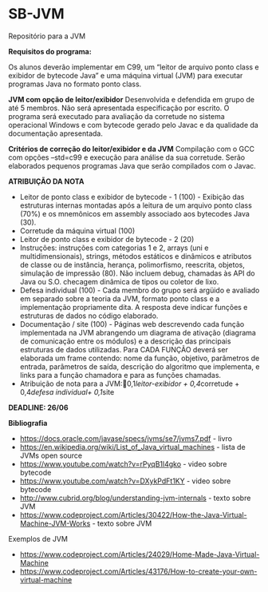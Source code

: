# SB-JVM
Repositório para a JVM

**Requisitos do programa:**

Os alunos deverão implementar em C99, um “leitor de arquivo ponto class e exibidor de bytecode Java” e uma máquina virtual (JVM) para executar programas Java no formato ponto class.

**JVM com opção de leitor/exibidor**
Desenvolvida e defendida em grupo de até 5 membros. Não será apresentada
especificação por escrito. O programa será executado para avaliação da corretude no sistema operacional Windows e com bytecode gerado pelo Javac e da qualidade da documentação apresentada.

**Critérios de correção do leitor/exibidor e da JVM**
Compilação com o GCC com opções –std=c99 e execução para análise da sua corretude. Serão elaborados pequenos programas Java que serão compilados com o Javac.

**ATRIBUIÇÃO DA NOTA**
- Leitor de ponto class e exibidor de bytecode - 1 (100) -
Exibição das estruturas internas montadas após a leitura de um arquivo ponto class (70%) e os mnemônicos em assembly associado aos bytecodes Java (30).
- Corretude da máquina virtual (100)
- Leitor de ponto class e exibidor de bytecode - 2 (20)
- Instruções: instruções com categorias 1 e 2, arrays (uni e multidimensionais), strings, métodos estáticos e dinâmicos
e atributos de classe ou de instância, herança, polimorfismo, reescrita, objetos, simulação de impressão (80). Não incluem debug, chamadas às API do Java ou S.O. checagem dinâmica de tipos ou coletor de lixo.
- Defesa individual (100) -
Cada membro do grupo será argüido e avaliado em separado sobre a teoria da JVM, formato ponto class e a implementação propriamente dita. A resposta deve indicar funções e estruturas de dados no código elaborado.
- Documentação / site (100) -
Páginas web descrevendo cada função implementada na JVM abrangendo um diagrama de ativação (diagrama de
comunicação entre os módulos) e a descrição das principais estruturas de dados utilizadas. Para CADA FUNÇÃO deverá ser elaborada um frame contendo: nome da função, objetivo, parâmetros de entrada, parâmetros de saída, descrição do algoritmo que implementa, e links para a função chamadora e para as funções chamadas.
- Atribuição de nota para a JVM:0,1*leitor-exibidor + 0,4*corretude + 0,4*defesa individual+ 0,1*site

**DEADLINE: 26/06**



**Bibliografia**

- https://docs.oracle.com/javase/specs/jvms/se7/jvms7.pdf - livro
- https://en.wikipedia.org/wiki/List_of_Java_virtual_machines - lista de JVMs open source
- https://www.youtube.com/watch?v=rPyqB1l4gko - video sobre bytecode
- https://www.youtube.com/watch?v=DXykPdFt1KY - video sobre bytecode
- http://www.cubrid.org/blog/understanding-jvm-internals - texto sobre JVM
- https://www.codeproject.com/Articles/30422/How-the-Java-Virtual-Machine-JVM-Works - texto sobre JVM


Exemplos de JVM
- https://www.codeproject.com/Articles/24029/Home-Made-Java-Virtual-Machine
- https://www.codeproject.com/Articles/43176/How-to-create-your-own-virtual-machine
